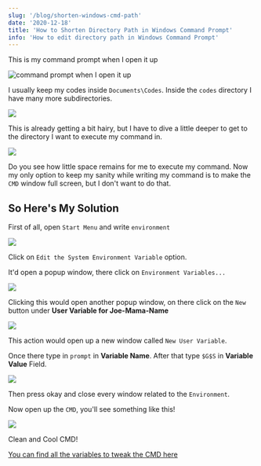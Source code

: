 ```yaml
---
slug: '/blog/shorten-windows-cmd-path'
date: '2020-12-18'
title: 'How to Shorten Directory Path in Windows Command Prompt'
info: 'How to edit directory path in Windows Command Prompt'
---
```


This is my command prompt when I open it up

![command prompt when I open it up](https://i.imgur.com/Yb2aosY.png)

I usually keep my codes inside `Documents\Codes`. Inside the `codes` directory I have many more subdirectories.

![](https://i.imgur.com/8oq7SI4.png)

This is already getting a bit hairy, but I have to dive a little deeper to get to the directory I want to execute my command in.

![](https://i.imgur.com/AKkPywg.png)

Do you see how little space remains for me to execute my command. Now my only option to keep my sanity while writing my command is to make the `CMD` window full screen, but I don't want to do that.

## So Here's My Solution

First of all, open `Start Menu` and write `environment`

![](https://i.imgur.com/9MbrwuC.png)

Click on `Edit the System Environment Variable` option.

It'd open a popup window, there click on `Environment Variables...`

![](https://i.imgur.com/7i7mRAq.png)

Clicking this would open another popup window, on there click on the `New` button under **User Variable for Joe-Mama-Name**

![](https://i.imgur.com/2WaxBAE.png)

This action would open up a new window called `New User Variable`.

Once there type in `prompt` in **Variable Name**.
After that type `$G$S` in **Variable Value** Field.

![](https://i.imgur.com/TJJMDp0.png)

Then press okay and close every window related to the `Environment`.

Now open up the `CMD`, you'll see something like this!

![](https://i.imgur.com/bLuvPM7.png)

Clean and Cool CMD!

[You can find all the variables to tweak the CMD here](http://www.hanselman.com/blog/a-better-prompt-for-cmdexe-or-cool-prompt-environment-variables-and-a-nice-transparent-multiprompt)
